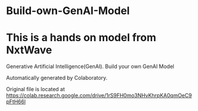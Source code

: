 # Build-own-GenAI-Model
# This is a hands on model from NxtWave
Generative Artificial Intelligence(GenAI).
Build your own GenAI Model

Automatically generated by Colaboratory.

Original file is located at
    https://colab.research.google.com/drive/1rS9FH0mo3NHvKhrpKA0qmOeC9pFtH66l
